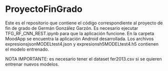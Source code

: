 # ProyectoFinGrado
Este es el repositorio que contiene el código correspondiente al proyecto de fin de grado de Germán González Garzón.
Es necesario ejecutar TFG_RF_CNN_REST.ipynb para que la aplicación funcione.
En la carpeta MoodApp se encuentra la aplicación Android desarrollada.
Los archivos expresionsjsonMODELtest4.json y expresionsh5MODELtest4.h5 contienen el modelo entrenado.

NOTA IMPORTANTE: es necesario tener el dataset fer2013.csv si se quieren entrenar nuevos modelos.
